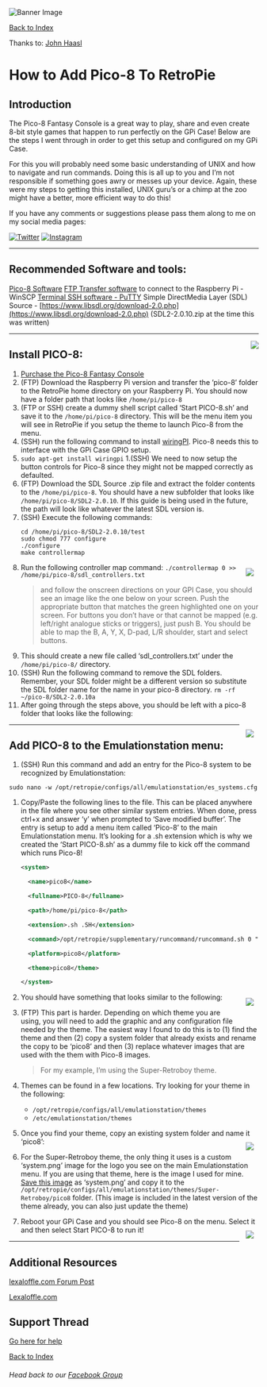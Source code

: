 ![Banner Image](https://sinisterspatula.github.io/RetroflagGpiGuides/images/GuidesBanner.png)

[Back to Index](https://sinisterspatula.github.io/RetroflagGpiGuides/)

Thanks to: [John Haasl](https://www.facebook.com/jhaasl)

# How to Add Pico-8 To RetroPie

## Introduction

The Pico-8 Fantasy Console is a great way to play, share and even create 8-bit style games that happen to run perfectly on the GPi Case!  Below are the steps I went through in order to get this setup and configured on my GPi Case.  

For this you will probably need some basic understanding of UNIX and how to navigate and run commands.  Doing this is all up to you and I’m not responsible if something goes awry or messes up your device.  Again, these were my steps to getting this installed, UNIX guru’s or a chimp at the zoo might have a better, more efficient way to do this!

If you have any comments or suggestions please pass them along to me on my social media pages:

[![Twitter](https://SinisterSpatula.github.io/RetroflagGpiGuides/images/Twitter.png)](https://twitter.com/MicroByter)
[![Instagram](https://SinisterSpatula.github.io/RetroflagGpiGuides/images/Instagram.png)](https://www.instagram.com/microbyter/)

-----------------------------------------------------

## Recommended Software and tools:

[Pico-8 Software](https://www.lexaloffle.com/pico-8.php)
[FTP Transfer software](https://winscp.net/eng/download.php) to connect to the Raspberry Pi - WinSCP
[Terminal SSH software - PuTTY](https://www.chiark.greenend.org.uk/~sgtatham/putty/latest.html)
Simple DirectMedia Layer (SDL) Source - [https://www.libsdl.org/download-2.0.php](https://www.libsdl.org/download-2.0.php)  (SDL2-2.0.10.zip at the time this was written)

----------------------------------------

<a href="https://www.lexaloffle.com/pico-8.php"><img align="right" src="https://sinisterspatula.github.io/RetroflagGpiGuides/pico8/pic1.png"/></a>

## Install PICO-8:

1. [Purchase the Pico-8 Fantasy Console](https://www.lexaloffle.com/pico-8.php)
1. (FTP) Download the Raspberry Pi version and transfer the ’pico-8’ folder to the RetroPie home directory on your Raspberry Pi. You should now have a folder path that looks like `/home/pi/pico-8`
1. (FTP or SSH) create a dummy shell script called ‘Start PICO-8.sh’ and save it to the `/home/pi/pico-8` directory.  This will be the menu item you will see in RetroPie if you setup the theme to launch Pico-8 from the menu.
1. (SSH) run the following command to install  [wiringPI](http://wiringpi.com).  Pico-8 needs this to interface with the GPi Case GPIO setup.
  1.  `sudo apt-get install wiringpi`
1.(SSH) We need to now setup the button controls for Pico-8 since they might not be mapped correctly as defaulted.
1. (FTP) Download the SDL Source .zip file and extract the folder contents to the `/home/pi/pico-8`.  You should have a new subfolder that looks like `/home/pi/pico-8/SDL2-2.0.10`.  If this guide is being used in the future, the path will look like whatever the latest SDL version is.
1. (SSH) Execute the following commands: 
    ```shell
    cd /home/pi/pico-8/SDL2-2.0.10/test
    sudo chmod 777 configure
    ./configure
    make controllermap
    ```
1. Run the following controller map command: <img align="right" src="https://sinisterspatula.github.io/RetroflagGpiGuides/pico8/pic2.jpg" style="padding: 10px; float: right;">
    `./controllermap 0 >>  /home/pi/pico-8/sdl_controllers.txt`
    > and follow the onscreen directions on your GPI Case, you should see an image like the one below on your screen.  Push the appropriate button that matches the green highlighted one on your screen. For buttons you don’t have or that cannot be mapped (e.g. left/right analogue sticks or triggers), just push B.  You should be able to map the B, A, Y, X, D-pad, L/R shoulder, start and select buttons.
1. This should create a new file called ‘sdl_controllers.txt’ under the `/home/pi/pico-8/` directory.
1. (SSH) Run the following command to remove the SDL folders.  Remember, your SDL folder might be a different version so substitute the SDL folder name for the name in your pico-8 directory.
    `rm -rf ~/pico-8/SDL2-2.0.10a`
1. After going through the steps above, you should be left with a pico-8 folder that looks like the following:

<img align="right" src="https://sinisterspatula.github.io/RetroflagGpiGuides/pico8/pic3.png" style="padding: 10px; float: right;">

-------------------------------------

## Add PICO-8 to the Emulationstation menu:

1. (SSH) Run this command and add an entry for the Pico-8 system to be recognized by Emulationstation: 
```shell
sudo nano -w /opt/retropie/configs/all/emulationstation/es_systems.cfg
```
1. Copy/Paste the following lines to the file.  This can be placed anywhere in the file where you see other similar system entries.  When done, press ctrl+x and answer ‘y’ when prompted to ‘Save modified buffer’.
The entry is setup to add a menu item called ‘Pico-8’ to the main Emulationstation menu.  It’s looking for a .sh extension which is why we created the ‘Start PICO-8.sh’ as a dummy file to kick off the command which runs Pico-8!
    ```xml
    <system>

      <name>pico8</name>

      <fullname>PICO-8</fullname>

      <path>/home/pi/pico-8</path>

      <extension>.sh .SH</extension>

      <command>/opt/retropie/supplementary/runcommand/runcommand.sh 0 "/home/pi/pico-8/pico8 -splore"</command>

      <platform>pico8</platform>

      <theme>pico8</theme>

    </system>
    ```
1. You should have something that looks similar to the following: <img align="right" src="https://sinisterspatula.github.io/RetroflagGpiGuides/pico8/pic4.png" style="padding: 10px; float: right;">
1. (FTP) This part is harder.  Depending on which theme you are using, you will need to add the graphic and any configuration file needed by the theme.  The easiest way I found to do this is to (1) find the theme and then (2) copy a system folder that already exists and rename the copy to be ‘pico8’ and then (3) replace whatever images that are used with the them with Pico-8 images.  

    > For my example, I’m using the Super-Retroboy theme.

1. Themes can be found in a few locations.  Try looking for your theme in the following:
    * `/opt/retropie/configs/all/emulationstation/themes`
    * `/etc/emulationstation/themes`
1. Once you find your theme, copy an existing system folder and name it ‘pico8’: <img align="right" src="https://sinisterspatula.github.io/RetroflagGpiGuides/pico8/pic5.png" style="padding: 10px; float: right;">
1. For the Super-Retroboy theme, the only thing it uses is a custom ‘system.png’ image for the logo you see on the main Emulationstation menu.  If you are using that theme, here is the image I used for mine.  [Save this image](https://github.com/KALEL1981/es-theme-Super-Retroboy/raw/master/pico8/system.png) as ‘system.png’ and copy it to the `/opt/retropie/configs/all/emulationstation/themes/Super-Retroboy/pico8` folder. (This image is included in the latest version of the theme already, you can also just update the theme)
1. Reboot your GPi Case and you should see Pico-8 on the menu.  Select it and then select Start PICO-8 to run it! <img align="right" src="https://sinisterspatula.github.io/RetroflagGpiGuides/pico8/pic6.jpg" style="padding: 10px; float: right;">

---------------------------------------------

## Additional Resources

[lexaloffle.com Forum Post](https://www.lexaloffle.com/bbs/?tid=3935)

[Lexaloffle.com](https://www.lexaloffle.com/)

## Support Thread
[Go here for help](https://www.facebook.com/groups/401660300458844/permalink/433343923957148/)

[Back to Index](https://sinisterspatula.github.io/RetroflagGpiGuides/)

###### Head back to our [Facebook Group](https://www.facebook.com/groups/401660300458844/)
